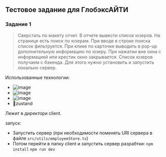 ## Тестовое задание для ГлобэксАЙТИ

### Задание 1
>Сверстать по макету отчет. В отчете вывести список юзеров. 
>На странице есть поиск по юзерам. При вводе в строке поиска список фильтруется.  При клике по карточке выводить в pop-up дополнительную информацию по юзеру. При нажатии вне окна с информацией или крестик окно закрывается.
>Список юзеров получаем с бэкенда. Для этого нужно установить  и запустить локально сервер. 


Использованные технологии:
- ![image](https://img.shields.io/badge/Vite-B73BFE?style=for-the-badge&logo=vite&logoColor=FFD62E)
- ![image](https://img.shields.io/badge/React-20232A?style=for-the-badge&logo=react&logoColor=61DAFB)
- ![image](https://img.shields.io/badge/styled--components-DB7093?style=for-the-badge&logo=styled-components&logoColor=white)
- 🐻zustand

Лежит в директори client.

запуск:
- Запустить сервер (при необходимости поменять URI сервера в файле `src/utils/employeeStore.ts`)
- Потом перейти в папку client и запустить сервер разрабтки:
    `npm install`
    `npm run dev`
